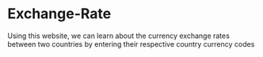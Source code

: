 # Exchange-Rate
 Using this website, we can learn about the currency exchange rates between two countries by entering their respective country currency codes
